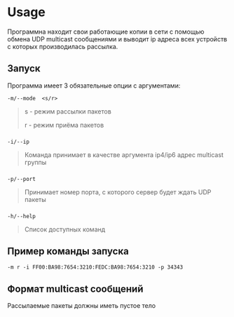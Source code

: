 # Usage

Программна находит свои работающие копии в сети с помощью обмена UDP multicast сообщениями и выводит
ip адреса всех устройств с которых производилась рассылка.

## Запуск
Программа имеет 3 обязательные опции с аргументами:

`-m/--mode  <s/r>` 

>s - режим рассылки пакетов
> 
> r - режим приёма пакетов
###

`-i/--ip`
>Команда принимает в качестве аргумента ip4/ip6 адрес multicast группы
###
`-p/--port`
>Принимает номер порта, с которого сервер будет ждать UDP пакеты

###
`-h/--help`
>Список доступных команд

## Пример команды запуска

```
-m r -i FF00:BA98:7654:3210:FEDC:BA98:7654:3210 -p 34343
```

## Формат multicast сообщений
Рассылаемые пакеты должны иметь пустое тело



